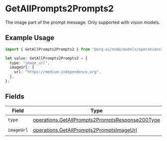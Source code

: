 # GetAllPrompts2Prompts2

The image part of the prompt message. Only supported with vision models.

## Example Usage

```typescript
import { GetAllPrompts2Prompts2 } from "@orq-ai/node/models/operations";

let value: GetAllPrompts2Prompts2 = {
  type: "image_url",
  imageUrl: {
    url: "https://medium-independence.org",
  },
};
```

## Fields

| Field                                                                                                              | Type                                                                                                               | Required                                                                                                           | Description                                                                                                        |
| ------------------------------------------------------------------------------------------------------------------ | ------------------------------------------------------------------------------------------------------------------ | ------------------------------------------------------------------------------------------------------------------ | ------------------------------------------------------------------------------------------------------------------ |
| `type`                                                                                                             | [operations.GetAllPrompts2PromptsResponse200Type](../../models/operations/getallprompts2promptsresponse200type.md) | :heavy_check_mark:                                                                                                 | N/A                                                                                                                |
| `imageUrl`                                                                                                         | [operations.GetAllPrompts2PromptsImageUrl](../../models/operations/getallprompts2promptsimageurl.md)               | :heavy_check_mark:                                                                                                 | N/A                                                                                                                |
